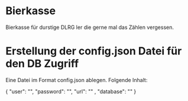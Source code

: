 # Bierkasse
Bierkasse für durstige DLRG ler die gerne mal das Zählen vergessen.

# Erstellung der config.json Datei für den DB Zugriff
  Eine Datei im Format config.json ablegen. Folgende Inhalt:
  
  {
  "user": "",
  "password": "",
  "url": "" ,
  "database": ""
}
